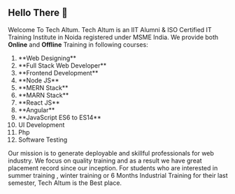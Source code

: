 ## Hello There 👋

Welcome To Tech Altum.
Tech Altum is an IIT Alumni & ISO Certified IT Training Institute in Noida registered under MSME India.
We provide both **Online** and **Offline** Training in following courses:

<ol>
  <li>**Web Designing**</li>
  <li>**Full Stack Web Developer**</li>
  <li>**Frontend Development**</li>
  <li>**Node JS**</li>
  <li>**MERN Stack**</li>
  <li>**MARN Stack**</li>
  <li>**React JS**</li>
  <li>**Angular**</li>
  <li>**JavaScript ES6 to ES14**</li>
  <li>UI Development</li>
  <li>Php </li>
  <li>Software Testing</li>
</ol>

Our mission is to generate deployable and skillful professionals for web industry. We focus on quality training and as a result we have great placement record since our inception. For students who are interested in summer training , winter training or 6 Months Industrial Training for their last semester, Tech Altum is the Best place.

